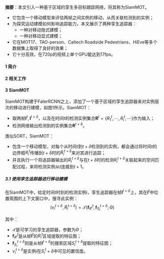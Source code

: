 **摘要**：本文引入一种基于区域的孪生多目标跟踪网络，将其称为SiamMOT。

- 它包含一个移动模型来评估两帧之间实例的移动，从而关联检测到的实例；
- 为探究运动建模如何影响追踪能力，本文展示了两种孪生追踪器：
  - 一种对移动隐式建模；
  - 一种对移动显式建模；
- 它在MOT17、TAO-person、Caltech Roadside Pedestrians、HiEve等多个数据集上取得了良好的效果；
- 它十分高效，在720p的视频上单个GPU能达到17fps。



#### 1 简介



#### 2 相关工作



#### 3 SiamMOT

SiamMOT构建于FaterRCNN之上，添加了一个基于区域的孪生追踪器来对实例层次的移动进行建模，如图1所示。SiamMOT：

- 取两帧$\mathbf I^t,\mathbf I^{t+\delta}$，以及在时间$t$的检测实例集合$\mathbf R^t=\left\{ R_1^t,\cdots,R_i^t,\cdots \right\}$作为输入；
- 检测网络输出检测到的实例集合$\mathbf R^{t+\delta}$。

类似SORT，SiamMOT：

- 包含一个移动模型，对每个从时间$t$到$t+\delta$检测到的实例，都会通过将时间$t$的边界框$R^t_i$传播到$t+\delta$时的$\tilde R^{t+\delta}_i$来对其进行追踪；
- 并且执行一个将追踪器输出的$\tilde R_I^{t+\delta}$与在$t+\delta$时的检测$R_i^{t+\delta}$关联起来的空间匹配过程，来将检测实例从$t$连接到$t+1$。

##### 3.1 使用孪生追踪器进行移动建模

在SiamMOT中，给定时间$t$时刻的检测实例$i$，孪生追踪器在帧$\mathbf I^{t+\delta}$上，其在$\mathbf I^t$中位置周围的上下文窗口中，搜寻此实例：
$$
\left( v_i^{t+\delta}, \tilde R^{t+\delta}_i \right) = \mathcal T\left( \mathbf f_{R^i}^t, \mathbf f_{S_i}^{t+\delta};\Theta \right)
$$


其中：

- $\mathcal T$是可学习的孪生追踪器，参数为$\Theta$；
- $\mathbf f_{R^i}^t$是从帧$\mathbf I^t$的$R^t_i$区域提取的特征图；
- $\mathbf f_{S_i}^{t+\delta}$则是从帧$\mathbf I^{t+\delta}$的搜索区域$S_i^{t+\delta}$提取的特征图；
- $v_i^{t+\delta}$是实例$i$在$S_i^t+\delta$中可见的置信度。
